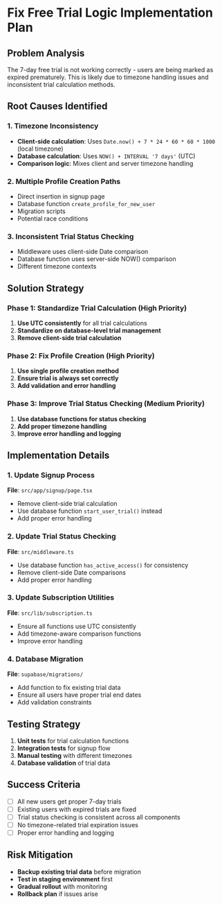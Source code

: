 # Fix Free Trial Logic Implementation Plan

## Problem Analysis
The 7-day free trial is not working correctly - users are being marked as expired prematurely. This is likely due to timezone handling issues and inconsistent trial calculation methods.

## Root Causes Identified

### 1. Timezone Inconsistency
- **Client-side calculation**: Uses `Date.now() + 7 * 24 * 60 * 60 * 1000` (local timezone)
- **Database calculation**: Uses `NOW() + INTERVAL '7 days'` (UTC)
- **Comparison logic**: Mixes client and server timezone handling

### 2. Multiple Profile Creation Paths
- Direct insertion in signup page
- Database function `create_profile_for_new_user`
- Migration scripts
- Potential race conditions

### 3. Inconsistent Trial Status Checking
- Middleware uses client-side Date comparison
- Database function uses server-side NOW() comparison
- Different timezone contexts

## Solution Strategy

### Phase 1: Standardize Trial Calculation (High Priority)
1. **Use UTC consistently** for all trial calculations
2. **Standardize on database-level trial management**
3. **Remove client-side trial calculation**

### Phase 2: Fix Profile Creation (High Priority)
1. **Use single profile creation method**
2. **Ensure trial is always set correctly**
3. **Add validation and error handling**

### Phase 3: Improve Trial Status Checking (Medium Priority)
1. **Use database functions for status checking**
2. **Add proper timezone handling**
3. **Improve error handling and logging**

## Implementation Details

### 1. Update Signup Process
**File**: `src/app/signup/page.tsx`
- Remove client-side trial calculation
- Use database function `start_user_trial()` instead
- Add proper error handling

### 2. Update Trial Status Checking
**File**: `src/middleware.ts`
- Use database function `has_active_access()` for consistency
- Remove client-side Date comparisons
- Add proper error handling

### 3. Update Subscription Utilities
**File**: `src/lib/subscription.ts`
- Ensure all functions use UTC consistently
- Add timezone-aware comparison functions
- Improve error handling

### 4. Database Migration
**File**: `supabase/migrations/`
- Add function to fix existing trial data
- Ensure all users have proper trial end dates
- Add validation constraints

## Testing Strategy
1. **Unit tests** for trial calculation functions
2. **Integration tests** for signup flow
3. **Manual testing** with different timezones
4. **Database validation** of trial data

## Success Criteria
- [ ] All new users get proper 7-day trials
- [ ] Existing users with expired trials are fixed
- [ ] Trial status checking is consistent across all components
- [ ] No timezone-related trial expiration issues
- [ ] Proper error handling and logging

## Risk Mitigation
- **Backup existing trial data** before migration
- **Test in staging environment** first
- **Gradual rollout** with monitoring
- **Rollback plan** if issues arise 